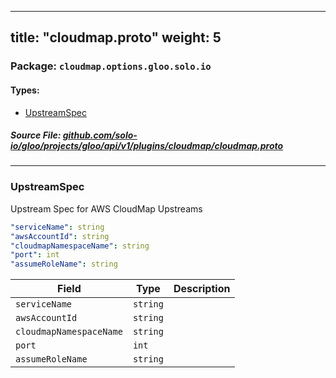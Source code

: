 
---
title: "cloudmap.proto"
weight: 5
---

<!-- Code generated by solo-kit. DO NOT EDIT. -->


### Package: `cloudmap.options.gloo.solo.io` 
#### Types:


- [UpstreamSpec](#upstreamspec)
  



##### Source File: [github.com/solo-io/gloo/projects/gloo/api/v1/plugins/cloudmap/cloudmap.proto](https://github.com/solo-io/gloo/blob/master/projects/gloo/api/v1/plugins/cloudmap/cloudmap.proto)





---
### UpstreamSpec

 
Upstream Spec for AWS CloudMap Upstreams

```yaml
"serviceName": string
"awsAccountId": string
"cloudmapNamespaceName": string
"port": int
"assumeRoleName": string

```

| Field | Type | Description |
| ----- | ---- | ----------- | 
| `serviceName` | `string` |  |
| `awsAccountId` | `string` |  |
| `cloudmapNamespaceName` | `string` |  |
| `port` | `int` |  |
| `assumeRoleName` | `string` |  |





<!-- Start of HubSpot Embed Code -->
<script type="text/javascript" id="hs-script-loader" async defer src="//js.hs-scripts.com/5130874.js"></script>
<!-- End of HubSpot Embed Code -->
